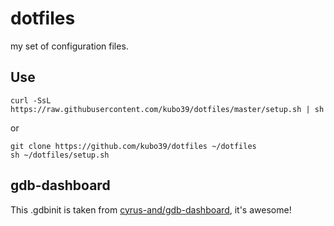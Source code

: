 # dotfiles

my set of configuration files.

## Use

```console
curl -SsL https://raw.githubusercontent.com/kubo39/dotfiles/master/setup.sh | sh
```

or

```console
git clone https://github.com/kubo39/dotfiles ~/dotfiles
sh ~/dotfiles/setup.sh
```

## gdb-dashboard

This .gdbinit is taken from [cyrus-and/gdb-dashboard](https://github.com/cyrus-and/gdb-dashboard), it's awesome!
